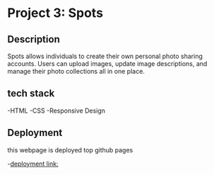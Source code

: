 # Project 3: Spots

## Description

Spots allows individuals to create their own personal photo sharing accounts. Users can upload images, update image descriptions, and manage their photo collections all in one place.

## tech stack

-HTML
-CSS
-Responsive Design

## Deployment

this webpage is deployed top github pages

-[deployment link:](https://historyv.github.io/se_project_spots/)
